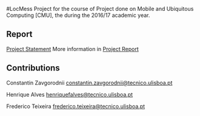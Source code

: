 #LocMess
Project for the course of Project done
on Mobile and Ubiquitous Computing [CMU], the during the 2016/17 academic year.

## Report
[Project Statement](https://github.com/Oleaeuropaea/LocMess/tree/master/docs/cmu2017-project.pdf)
More information in [Project Report](https://github.com/Oleaeuropaea/LocMess/tree/master/docs/cmu-2016-projectreport.pdf)

## Contributions

Constantin Zavgorodnii constantin.zavgorodnii@tecnico.ulisboa.pt

Henrique Alves henriquefalves@tecnico.ulisboa.pt

Frederico Teixeira	frederico.teixeira@tecnico.ulisboa.pt 

